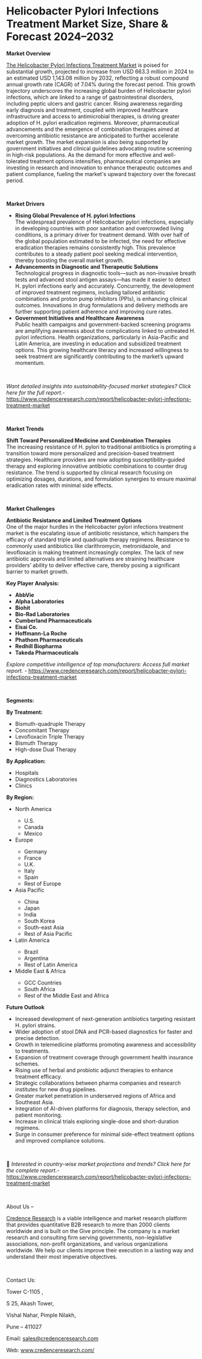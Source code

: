 # Helicobacter Pylori Infections Treatment Market Size, Share & Forecast 2024–2032


<p><strong>Market Overview</strong></p>
<p><a href="https://www.credenceresearch.com/report/helicobacter-pylori-infections-treatment-market">The Helicobacter Pylori Infections Treatment Market</a> is poised for substantial growth, projected to increase from USD 663.3 million in 2024 to an estimated USD 1,143.08 million by 2032, reflecting a robust compound annual growth rate (CAGR) of 7.04% during the forecast period. This growth trajectory underscores the increasing global burden of Helicobacter pylori infections, which are linked to a range of gastrointestinal disorders, including peptic ulcers and gastric cancer. Rising awareness regarding early diagnosis and treatment, coupled with improved healthcare infrastructure and access to antimicrobial therapies, is driving greater adoption of H. pylori eradication regimens. Moreover, pharmaceutical advancements and the emergence of combination therapies aimed at overcoming antibiotic resistance are anticipated to further accelerate market growth. The market expansion is also being supported by government initiatives and clinical guidelines advocating routine screening in high-risk populations. As the demand for more effective and well-tolerated treatment options intensifies, pharmaceutical companies are investing in research and innovation to enhance therapeutic outcomes and patient compliance, fueling the market's upward trajectory over the forecast period.</p>
<p><strong>&nbsp;</strong></p>
<p><strong>Market Drivers</strong></p>
<ul>
<li><strong data-start="1335" data-end="1387">Rising Global Prevalence of H. pylori Infections</strong><br data-start="1387" data-end="1390" /> The widespread prevalence of Helicobacter pylori infections, especially in developing countries with poor sanitation and overcrowded living conditions, is a primary driver for treatment demand. With over half of the global population estimated to be infected, the need for effective eradication therapies remains consistently high. This prevalence contributes to a steady patient pool seeking medical intervention, thereby boosting the overall market growth.</li>
<li><strong data-start="1853" data-end="1909">Advancements in Diagnostic and Therapeutic Solutions</strong><br data-start="1909" data-end="1912" /> Technological progress in diagnostic tools&mdash;such as non-invasive breath tests and advanced stool antigen assays&mdash;has made it easier to detect H. pylori infections early and accurately. Concurrently, the development of improved treatment regimens, including tailored antibiotic combinations and proton pump inhibitors (PPIs), is enhancing clinical outcomes. Innovations in drug formulations and delivery methods are further supporting patient adherence and improving cure rates.</li>
<li><strong data-start="2392" data-end="2443">Government Initiatives and Healthcare Awareness</strong><br data-start="2443" data-end="2446" /> Public health campaigns and government-backed screening programs are amplifying awareness about the complications linked to untreated H. pylori infections. Health organizations, particularly in Asia-Pacific and Latin America, are investing in education and subsidized treatment options. This growing healthcare literacy and increased willingness to seek treatment are significantly contributing to the market&rsquo;s upward momentum.</li>
</ul>
<p><strong>&nbsp;</strong></p>
<p><em>Want detailed insights into sustainability-focused market strategies? Click here for the full report.- </em><a href="https://www.credenceresearch.com/report/helicobacter-pylori-infections-treatment-market">https://www.credenceresearch.com/report/helicobacter-pylori-infections-treatment-market</a></p>
<p>&nbsp;</p>
<p><strong>Market Trends</strong></p>
<p><strong>Shift Toward Personalized Medicine and Combination Therapies</strong><br /> The increasing resistance of H. pylori to traditional antibiotics is prompting a transition toward more personalized and precision-based treatment strategies. Healthcare providers are now adopting susceptibility-guided therapy and exploring innovative antibiotic combinations to counter drug resistance. The trend is supported by clinical research focusing on optimizing dosages, durations, and formulation synergies to ensure maximal eradication rates with minimal side effects.</p>
<p><strong>&nbsp;</strong></p>
<p><strong>Market Challenges</strong></p>
<p><strong>Antibiotic Resistance and Limited Treatment Options</strong><br data-start="3535" data-end="3538" /> One of the major hurdles in the Helicobacter pylori infections treatment market is the escalating issue of antibiotic resistance, which hampers the efficacy of standard triple and quadruple therapy regimens. Resistance to commonly used antibiotics like clarithromycin, metronidazole, and levofloxacin is making treatment increasingly complex. The lack of new antibiotic approvals and limited alternatives are straining healthcare providers&rsquo; ability to deliver effective care, thereby posing a significant barrier to market growth.</p>
<p><strong>Key Player Analysis:</strong></p>
<ul>
<li><strong>AbbVie</strong></li>
<li><strong>Alpha Laboratories</strong></li>
<li><strong>Biohit</strong></li>
<li><strong>Bio-Rad Laboratories</strong></li>
<li><strong>Cumberland Pharmaceuticals</strong></li>
<li><strong>Eisai Co.</strong></li>
<li><strong>Hoffmann-La Roche</strong></li>
<li><strong>Phathom Pharmaceuticals</strong></li>
<li><strong>Redhill Biopharma</strong></li>
<li><strong>Takeda Pharmaceuticals</strong></li>
</ul>
<p><em>Explore competitive intelligence of top manufacturers: Access full market report. - </em><a href="https://www.credenceresearch.com/report/helicobacter-pylori-infections-treatment-market">https://www.credenceresearch.com/report/helicobacter-pylori-infections-treatment-market</a></p>
<p>&nbsp;</p>
<p><strong>Segments:</strong></p>
<p><strong>By Treatment:</strong></p>
<ul>
<li>Bismuth-quadruple Therapy</li>
<li>Concomitant Therapy</li>
<li>Levofloxacin Triple Therapy</li>
<li>Bismuth Therapy</li>
<li>High-dose Dual Therapy</li>
</ul>
<p><strong>By Application:</strong></p>
<ul>
<li>Hospitals</li>
<li>Diagnostics Laboratories</li>
<li>Clinics</li>
</ul>
<p><strong>By Region:</strong></p>
<ul>
<li>North America</li>
<ul>
<li>U.S.</li>
<li>Canada</li>
<li>Mexico</li>
</ul>
<li>Europe</li>
<ul>
<li>Germany</li>
<li>France</li>
<li>U.K.</li>
<li>Italy</li>
<li>Spain</li>
<li>Rest of Europe</li>
</ul>
<li>Asia Pacific</li>
<ul>
<li>China</li>
<li>Japan</li>
<li>India</li>
<li>South Korea</li>
<li>South-east Asia</li>
<li>Rest of Asia Pacific</li>
</ul>
<li>Latin America</li>
<ul>
<li>Brazil</li>
<li>Argentina</li>
<li>Rest of Latin America</li>
</ul>
<li>Middle East &amp; Africa</li>
<ul>
<li>GCC Countries</li>
<li>South Africa</li>
<li>Rest of the Middle East and Africa</li>
</ul>
</ul>
<p><strong>Future Outlook </strong></p>
<ul>
<li>Increased development of next-generation antibiotics targeting resistant H. pylori strains.</li>
<li>Wider adoption of stool DNA and PCR-based diagnostics for faster and precise detection.</li>
<li>Growth in telemedicine platforms promoting awareness and accessibility to treatments.</li>
<li>Expansion of treatment coverage through government health insurance schemes.</li>
<li>Rising use of herbal and probiotic adjunct therapies to enhance treatment efficacy.</li>
<li>Strategic collaborations between pharma companies and research institutes for new drug pipelines.</li>
<li>Greater market penetration in underserved regions of Africa and Southeast Asia.</li>
<li>Integration of AI-driven platforms for diagnosis, therapy selection, and patient monitoring.</li>
<li>Increase in clinical trials exploring single-dose and short-duration regimens.</li>
<li>Surge in consumer preference for minimal side-effect treatment options and improved compliance solutions.</li>
</ul>
<p>&nbsp;</p>
<p>📌 <em>Interested in country-wise market projections and trends? Click here for the complete report.- </em><a href="https://www.credenceresearch.com/report/helicobacter-pylori-infections-treatment-market">https://www.credenceresearch.com/report/helicobacter-pylori-infections-treatment-market</a></p>
<p>&nbsp;</p>
<p>About Us &ndash;</p>
<p><a href="https://www.credenceresearch.com/">Credence Research</a> is a viable intelligence and market research platform that provides quantitative B2B research to more than 2000 clients worldwide and is built on the Give principle. The company is a market research and consulting firm serving governments, non-legislative associations, non-profit organizations, and various organizations worldwide. We help our clients improve their execution in a lasting way and understand their most imperative objectives.</p>
<p>&nbsp;</p>
<p>Contact Us:</p>
<p>Tower C-1105 ,</p>
<p>S 25, Akash Tower,</p>
<p>Vishal Nahar, Pimple Nilakh,</p>
<p>Pune &ndash; 411027</p>
<p>Email: <a href="mailto:sales@credenceresearch.com">sales@credenceresearch.com</a></p>
<p>Web: <a href="http://www.credenceresearch.com/">www.credenceresearch.com/</a></p>
